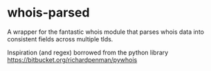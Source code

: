 # whois-parsed
A wrapper for the fantastic whois module that parses whois data into consistent fields across multiple tlds.

Inspiration (and regex) borrowed from the python library https://bitbucket.org/richardpenman/pywhois
